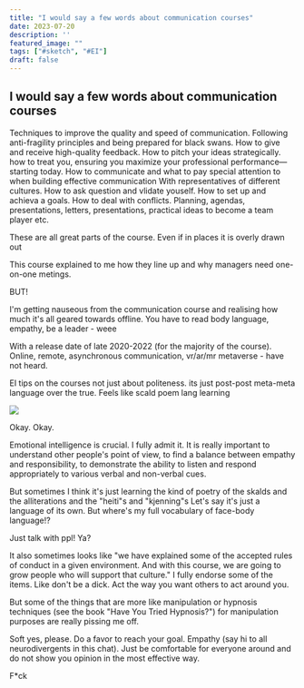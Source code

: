```yaml
---
title: "I would say a few words about communication courses"
date: 2023-07-20
description: ''
featured_image: ""
tags: ["#sketch", "#EI"]
draft: false
---
```


## I would say a few words about communication courses

Techniques to improve the quality and speed of communication. 
Following anti-fragility principles and being prepared for black swans. 
How to give and receive high-quality feedback. 
How to pitch your ideas strategically.
how to treat you, ensuring you maximize your professional performance—starting today.
How to communicate and what to pay special attention to when building effective communication With representatives of different cultures.
How to ask question and vlidate youself.
How to set up and achieva a goals.
How to deal with conflicts.
Planning, agendas, presentations, letters, presentations, practical ideas to become a team player  etc.

These are all great parts of the course. Even if in places it is overly drawn out

This course explained to me how they line up and why managers need one-on-one metings.


BUT!


I'm getting nauseous from the communication course and realising how much it's all geared towards offline. 
You have to read body language, empathy, be a leader - weee

With a release date of late 2020-2022 (for the majority of the course). Online, remote, asynchronous communication, vr/ar/mr metaverse - have not heard.

EI tips on the courses not just about politeness. its just post-post meta-meta language over the true. Feels like scald poem lang learning

![](/images/photo_1106@05-05-2023_00-18-12.jpg)

Okay. Okay.

Emotional intelligence is crucial. I fully admit it. It is really important to understand other people's point of view, to find a balance between empathy and responsibility, to demonstrate the ability to listen and respond appropriately to various verbal and non-verbal cues. 


But sometimes I think it's just learning the kind of poetry of the skalds and the alliterations and the "heiti"s and "kjenning"s
Let's say it's just a language of its own. But where's my full vocabulary of face-body language!?

Just talk with ppl! Ya?

It also sometimes looks like "we have explained some of the accepted rules of conduct in a given environment. And with this course, we are going to grow people who will support that culture."
I fully endorse some of the items. Like don't be a dick. Act the way you want others to act around you. 

But some of the things that are more like manipulation or hypnosis techniques (see the book "Have You Tried Hypnosis?") for manipulation purposes are really pissing me off. 

Soft yes, please. Do a favor to reach your goal. Empathy (say hi to all neurodivergents in this chat). Just be comfortable for everyone around and do not show you opinion in the most effective way.

F*ck